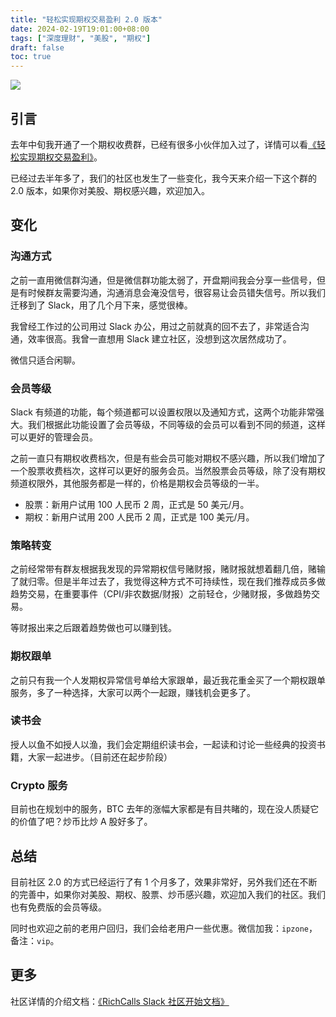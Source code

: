 ```yaml
---
title: "轻松实现期权交易盈利 2.0 版本"
date: 2024-02-19T19:01:00+08:00
tags: ["深度理财", "美股", "期权"]
draft: false
toc: true
---
```


![](https://img.forecho.com/C9FgsP.png)

## 引言

去年中旬我开通了一个期权收费群，已经有很多小伙伴加入过了，详情可以看[《轻松实现期权交易盈利》](https://blog.forecho.com/about-the-option-fee-group.html)。

已经过去半年多了，我们的社区也发生了一些变化，我今天来介绍一下这个群的 2.0 版本，如果你对美股、期权感兴趣，欢迎加入。

## 变化

### 沟通方式

之前一直用微信群沟通，但是微信群功能太弱了，开盘期间我会分享一些信号，但是有时候群友需要沟通，沟通消息会淹没信号，很容易让会员错失信号。所以我们迁移到了 Slack，用了几个月下来，感觉很棒。

我曾经工作过的公司用过 Slack 办公，用过之前就真的回不去了，非常适合沟通，效率很高。我曾一直想用 Slack 建立社区，没想到这次居然成功了。

微信只适合闲聊。

### 会员等级

<!--more-->

Slack 有频道的功能，每个频道都可以设置权限以及通知方式，这两个功能非常强大。我们根据此功能设置了会员等级，不同等级的会员可以看到不同的频道，这样可以更好的管理会员。

之前一直只有期权收费档次，但是有些会员可能对期权不感兴趣，所以我们增加了一个股票收费档次，这样可以更好的服务会员。当然股票会员等级，除了没有期权频道权限外，其他服务都是一样的，价格是期权会员等级的一半。

- 股票：新用户试用 100 人民币 2 周，正式是 50 美元/月。
- 期权：新用户试用 200 人民币 2 周，正式是 100 美元/月。

### 策略转变

之前经常带有群友根据我发现的异常期权信号赌财报，赌财报就想着翻几倍，赌输了就归零。但是半年过去了，我觉得这种方式不可持续性，现在我们推荐成员多做趋势交易，在重要事件（CPI/非农数据/财报）之前轻仓，少赌财报，多做趋势交易。

等财报出来之后跟着趋势做也可以赚到钱。

### 期权跟单

之前只有我一个人发期权异常信号单给大家跟单，最近我花重金买了一个期权跟单服务，多了一种选择，大家可以两个一起跟，赚钱机会更多了。

### 读书会

授人以鱼不如授人以渔，我们会定期组织读书会，一起读和讨论一些经典的投资书籍，大家一起进步。（目前还在起步阶段）

### Crypto 服务

目前也在规划中的服务，BTC 去年的涨幅大家都是有目共睹的，现在没人质疑它的价值了吧？炒币比炒 A 股好多了。

## 总结

目前社区 2.0 的方式已经运行了有 1 个月多了，效果非常好，另外我们还在不断的完善中，如果你对美股、期权、股票、炒币感兴趣，欢迎加入我们的社区。我们也有免费版的会员等级。

同时也欢迎之前的老用户回归，我们会给老用户一些优惠。微信加我：`ipzone`，备注：`vip`。

## 更多

社区详情的介绍文档：[《RichCalls Slack 社区开始文档》](https://link.3li3.com/richcalls)